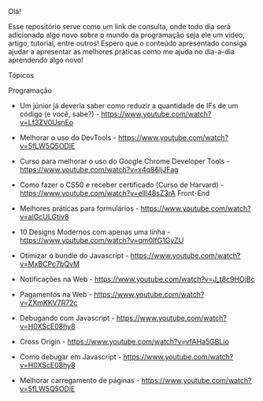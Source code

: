 Olá!

Esse repositório serve como um link de consulta, onde todo dia será adicionado algo novo sobre o mundo da programação seja ele um video, artigo, tutorial, entre outros!
Espero que o conteúdo apresentado consiga ajudar a apresentar as melhores práticas como me ajuda no dia-a-dia aprendendo algo novo!

Tópicos

Programação

 - Um júnior já deveria saber como reduzir a quantidade de IFs de um código (e você, sabe?) - https://www.youtube.com/watch?v=Lf3ZV0UsnEo
 - Melhorar o uso do DevTools - https://www.youtube.com/watch?v=5fLW5Q5ODiE
 - Curso para melhorar o uso do Google Chrome Developer Tools - https://www.youtube.com/watch?v=x4q86IjJFag
 - Como fazer o CS50 e receber certificado (Curso de Harvard) - https://www.youtube.com/watch?v=elIl48sZ3rA
Front-End

- Melhores práticas para formulários - https://www.youtube.com/watch?v=alGcULGtiv8
- 10 Designs Modernos com apenas uma linha - https://www.youtube.com/watch?v=qm0IfG1GyZU
- Otimizar o bundle do Javascript - https://www.youtube.com/watch?v=MxBCPc7bQvM
- Notificações na Web - https://www.youtube.com/watch?v=J_t8c9HOjBc
- Pagamentos na Web - https://www.youtube.com/watch?v=ZXmKKV7R72c
- Debugando com Javascript - https://www.youtube.com/watch?v=H0XScE08hy8
- Cross Origin - https://www.youtube.com/watch?v=vfAHa5GBLio
- Como debugar em Javascript - https://www.youtube.com/watch?v=H0XScE08hy8
- Melhorar carregamento de páginas - https://www.youtube.com/watch?v=5fLW5Q5ODiE
